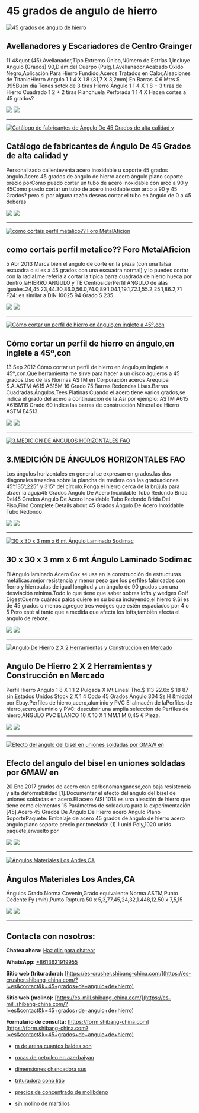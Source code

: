 # 45 grados de angulo de hierro

<a href="https://swt.shibang-china.com/?l=es&img&k=45+grados+de+angulo+de+hierro" target="_blank">![45 grados de angulo de hierro](http://static.shibang-china.com/all-800x300/342.jpg)</a>

## Avellanadores y Escariadores de Centro Grainger
11 4&quot (45).Avellanador,Tipo Extremo Único,Número de Estrías 1,Incluye Angulo (Grados) 90,Diám.del Cuerpo (Pulg.).Avellanador,Acabado Óxido Negro,Aplicación Para Hierro Fundido,Aceros Tratados en Calor,Aleaciones de TitanioHierro Angulo 1 1 4 X 1 8 (31,7 X 3,2mm) En Barras X 6 Mtrs $ 395Buen dia Tenes sotck de 3 tiras Hierro Angulo 1 1 4 X 1 8 + 3 tiras de Hierro Cuadrado 1 2 + 2 tiras Planchuela Perforada 1 1 4 X Hacen cortes a 45 grados?


<a href="https://whatsapp.shibangsoft.com/WhatsApp.php" target="_blank" title="WhatsApp">![](http://static.shibang-china.com/icon/whatsapp.png)</a> <a href="https://swt.shibang-china.com/?l=es&icon&k=45+grados+de+angulo+de+hierro" target="_blank">![](http://static.shibang-china.com/icon/chat-es.png)</a>

---

<a href="https://swt.shibang-china.com/?l=es&img&k=45+grados+de+angulo+de+hierro" target="_blank">![Catálogo de fabricantes de Ángulo De 45 Grados de alta calidad y](http://static.shibang-china.com/all-800x300/72.jpg)</a>

## Catálogo de fabricantes de Ángulo De 45 Grados de alta calidad y
Personalizado calienteventa acero inoxidable u soporte 45 grados ángulo.Acero 45 grados de ángulo de hierro acero ángulo plano soporte precio porComo puedo cortar un tubo de acero inoxidable con arco a 90 y 45Como puedo cortar un tubo de acero inoxidable con arco a 90 y 45 Grados? pero si por alguna razòn deseas cortar el tubo en àngulo de 0 a 45 deberas


<a href="https://whatsapp.shibangsoft.com/WhatsApp.php" target="_blank" title="WhatsApp">![](http://static.shibang-china.com/icon/whatsapp.png)</a> <a href="https://swt.shibang-china.com/?l=es&icon&k=45+grados+de+angulo+de+hierro" target="_blank">![](http://static.shibang-china.com/icon/chat-es.png)</a>

---

<a href="https://swt.shibang-china.com/?l=es&img&k=45+grados+de+angulo+de+hierro" target="_blank">![como cortais perfil metalico?? Foro MetalAficion](http://static.shibang-china.com/all-800x300/989.jpg)</a>

## como cortais perfil metalico?? Foro MetalAficion
5 Abr 2013 Marca bien el angulo de corte en la pieza (con una falsa escuadra o si es a 45 grados con una escuadra normal) y lo puedes cortar con la radial.me referia a cortar la tipica barra cuadrada de hierro hueca por dentro,laHIERRO ANGULO y TE CentrosiderPerfil ÁNGULO de alas iguales.24,45.23,44.30,86.0,56.0,74.0,89.1,04.1,19.1,72.1,55.2,25.1,86.2,71 F24: es similar a DIN 10025 94 Grado S 235.


<a href="https://whatsapp.shibangsoft.com/WhatsApp.php" target="_blank" title="WhatsApp">![](http://static.shibang-china.com/icon/whatsapp.png)</a> <a href="https://swt.shibang-china.com/?l=es&icon&k=45+grados+de+angulo+de+hierro" target="_blank">![](http://static.shibang-china.com/icon/chat-es.png)</a>

---

<a href="https://swt.shibang-china.com/?l=es&img&k=45+grados+de+angulo+de+hierro" target="_blank">![Cómo cortar un perfil de hierro en ángulo,en inglete a 45º,con](http://static.shibang-china.com/all-800x300/1368.jpg)</a>

## Cómo cortar un perfil de hierro en ángulo,en inglete a 45º,con
13 Sep 2012 Cómo cortar un perfil de hierro en ángulo,en inglete a 45º,con.Que herramienta me sirve para hacer a un disco agujeros a 45 grados.Uso de las Normas ASTM en Corporación aceros Arequipa S.A.ASTM A615 A615M 16 Grado 75.Barras Redondas Lisas.Barras Cuadradas.Ángulos.Tees.Platinas Cuando el acero tiene varios grados,se indica el grado del acero a continuación de la Así por ejemplo: ASTM A615 A615M16 Grado 60 indica las barras de construcción Mineral de Hierro ASTM E4513.


<a href="https://whatsapp.shibangsoft.com/WhatsApp.php" target="_blank" title="WhatsApp">![](http://static.shibang-china.com/icon/whatsapp.png)</a> <a href="https://swt.shibang-china.com/?l=es&icon&k=45+grados+de+angulo+de+hierro" target="_blank">![](http://static.shibang-china.com/icon/chat-es.png)</a>

---

<a href="https://swt.shibang-china.com/?l=es&img&k=45+grados+de+angulo+de+hierro" target="_blank">![3.MEDICIÓN DE ÁNGULOS HORIZONTALES FAO](http://static.shibang-china.com/all-800x300/417.jpg)</a>

## 3.MEDICIÓN DE ÁNGULOS HORIZONTALES FAO
Los ángulos horizontales en general se expresan en grados.las dos diagonales trazadas sobre la plancha de madera con las graduaciones 45°,135°,225° y 315° del círculo.Ponga el hierro cerca de la brújula para atraer la aguja45 Grados Ángulo De Acero Inoxidable Tubo Redondo Brida Del45 Grados Ángulo De Acero Inoxidable Tubo Redondo Brida Del Piso,Find Complete Details about 45 Grados Ángulo De Acero Inoxidable Tubo Redondo


<a href="https://whatsapp.shibangsoft.com/WhatsApp.php" target="_blank" title="WhatsApp">![](http://static.shibang-china.com/icon/whatsapp.png)</a> <a href="https://swt.shibang-china.com/?l=es&icon&k=45+grados+de+angulo+de+hierro" target="_blank">![](http://static.shibang-china.com/icon/chat-es.png)</a>

---

<a href="https://swt.shibang-china.com/?l=es&img&k=45+grados+de+angulo+de+hierro" target="_blank">![30 x 30 x 3 mm x 6 mt Ángulo Laminado Sodimac](http://static.shibang-china.com/all-800x300/656.jpg)</a>

## 30 x 30 x 3 mm x 6 mt Ángulo Laminado Sodimac
El Ángulo laminado Acero Cox se usa en la construcción de estructuras metálicas.mejor resistencia y menor peso que los perfiles fabricados con fierro y hierro.alas de igual longitud y un ángulo de 90 grados con una desviación mínima.Todo lo que tiene que saber sobres lofts y wedges Golf DigestCuente cuántos palos quiere en su bolsa incluyendo,el hierro 9.Si es de 45 grados o menos,agregue tres wedges que estén espaciados por 4 o 5 Pero esté al tanto que a medida que afecta los lofts,también afecta el ángulo de rebote.


<a href="https://whatsapp.shibangsoft.com/WhatsApp.php" target="_blank" title="WhatsApp">![](http://static.shibang-china.com/icon/whatsapp.png)</a> <a href="https://swt.shibang-china.com/?l=es&icon&k=45+grados+de+angulo+de+hierro" target="_blank">![](http://static.shibang-china.com/icon/chat-es.png)</a>

---

<a href="https://swt.shibang-china.com/?l=es&img&k=45+grados+de+angulo+de+hierro" target="_blank">![Angulo De Hierro 2 X 2 Herramientas y Construcción en Mercado](http://static.shibang-china.com/all-800x300/306.jpg)</a>

## Angulo De Hierro 2 X 2 Herramientas y Construcción en Mercado
Perfil Hierro Angulo 1 8 X 1 1 2 Pulgada X Mt Lineal Tho.$ 113 22.6x $ 18 87 sin.Estados Unidos Stock 2 X 1 4 Codo 45 Grados Ángulo 304 Ss H &middot por Ebay.Perfiles de hierro,acero,aluminio y PVC El almacén de laPerfiles de hierro,acero,aluminio y PVC: descubrir una amplia selección de Perfiles de hierro,ÁNGULO PVC BLANCO 10 X 10 X 1 MM.1 M 0,45 € Pieza.


<a href="https://whatsapp.shibangsoft.com/WhatsApp.php" target="_blank" title="WhatsApp">![](http://static.shibang-china.com/icon/whatsapp.png)</a> <a href="https://swt.shibang-china.com/?l=es&icon&k=45+grados+de+angulo+de+hierro" target="_blank">![](http://static.shibang-china.com/icon/chat-es.png)</a>

---

<a href="https://swt.shibang-china.com/?l=es&img&k=45+grados+de+angulo+de+hierro" target="_blank">![Efecto del angulo del bisel en uniones soldadas por GMAW en](http://static.shibang-china.com/all-800x300/1150.jpg)</a>

## Efecto del angulo del bisel en uniones soldadas por GMAW en
20 Ene 2017 grados de acero eran carbonomanganeso,con baja resistencia y alta deformabilidad [1].Documentar el efecto del ángulo del bisel de uniones soldadas en acero.El acero AISI 1018 es una aleación de hierro que tiene como elementos 15 Parámetros de soldadura para la experimentación [45].Acero 45 Grados De Ángulo De Hierro acero Ángulo Plano SoportePaquete: Embalaje de acero 45 grados de ángulo de hierro acero ángulo plano soporte precio por tonelada: (1) 1 unid Poly,1020 unids paquete,envuelto por


<a href="https://whatsapp.shibangsoft.com/WhatsApp.php" target="_blank" title="WhatsApp">![](http://static.shibang-china.com/icon/whatsapp.png)</a> <a href="https://swt.shibang-china.com/?l=es&icon&k=45+grados+de+angulo+de+hierro" target="_blank">![](http://static.shibang-china.com/icon/chat-es.png)</a>

---

<a href="https://swt.shibang-china.com/?l=es&img&k=45+grados+de+angulo+de+hierro" target="_blank">![Ángulos Materiales Los Andes,CA](http://static.shibang-china.com/all-800x300/1433.jpg)</a>

## Ángulos Materiales Los Andes,CA
Ángulos Grado Norma Covenin,Grado equivalente.Norma ASTM,Punto Cedente Fy (mín),Punto Ruptura 50 x 5,3,77,45,24,32,1.448,12.50 x 7,5,15

<a href="https://whatsapp.shibangsoft.com/WhatsApp.php" target="_blank" title="WhatsApp">![](http://static.shibang-china.com/icon/whatsapp.png)</a> <a href="https://swt.shibang-china.com/?l=es&icon&k=45+grados+de+angulo+de+hierro" target="_blank">![](http://static.shibang-china.com/icon/chat-es.png)</a>

---
## Contacta con nosotros:

**Chatea ahora:** [Haz clic para chatear](https://swt.shibang-china.com?l=es&contact&k=45+grados+de+angulo+de+hierro)

**WhatsApp:**  [+8613621919955](https://whatsapp.shibangsoft.com/WhatsApp.php)

**Sitio web (trituradora):** [https://es-crusher.shibang-china.com/](https://es-crusher.shibang-china.com/?l=es&contact&k=45+grados+de+angulo+de+hierro)

**Sitio web (molino):** [https://es-mill.shibang-china.com/](https://es-mill.shibang-china.com/?l=es&contact&k=45+grados+de+angulo+de+hierro)

**Formulario de consulta:** [https://form.shibang-china.com](https://form.shibang-china.com?l=es&contact&k=45+grados+de+angulo+de+hierro)

* [m de arena cuantos baldes son](../94/m%20de%20arena%20cuantos%20baldes%20son.md)

* [rocas de petroleo en azerbaiyan](../82/rocas%20de%20petroleo%20en%20azerbaiyan.md)

* [dimensiones chancadora sus](../90/dimensiones%20chancadora%20sus.md)

* [trituradora cono litio](../91/trituradora%20cono%20litio.md)

* [precios de concentrado de molibdeno](../88/precios%20de%20concentrado%20de%20molibdeno.md)

* [sjh molino de martillos](../88/sjh%20molino%20de%20martillos.md)